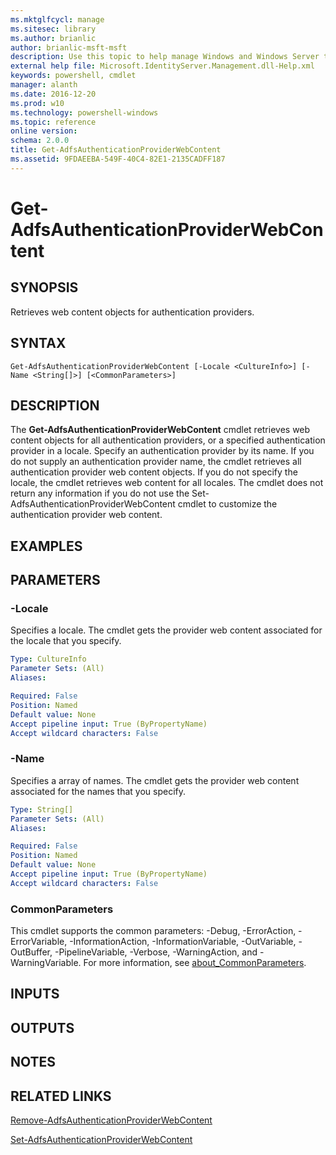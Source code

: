 ```yaml
---
ms.mktglfcycl: manage
ms.sitesec: library
ms.author: brianlic
author: brianlic-msft-msft
description: Use this topic to help manage Windows and Windows Server technologies with Windows PowerShell.
external help file: Microsoft.IdentityServer.Management.dll-Help.xml
keywords: powershell, cmdlet
manager: alanth
ms.date: 2016-12-20
ms.prod: w10
ms.technology: powershell-windows
ms.topic: reference
online version: 
schema: 2.0.0
title: Get-AdfsAuthenticationProviderWebContent
ms.assetid: 9FDAEEBA-549F-40C4-82E1-2135CADFF187
---
```


# Get-AdfsAuthenticationProviderWebContent

## SYNOPSIS
Retrieves web content objects for authentication providers.

## SYNTAX

```
Get-AdfsAuthenticationProviderWebContent [-Locale <CultureInfo>] [-Name <String[]>] [<CommonParameters>]
```

## DESCRIPTION
The **Get-AdfsAuthenticationProviderWebContent** cmdlet retrieves web content objects for all authentication providers, or a specified authentication provider in a locale.
Specify an authentication provider by its name.
If you do not supply an authentication provider name, the cmdlet retrieves all authentication provider web content objects.
If you do not specify the locale, the cmdlet retrieves web content for all locales.
The cmdlet does not return any information if you do not use the Set-AdfsAuthenticationProviderWebContent cmdlet to customize the authentication provider web content.

## EXAMPLES


## PARAMETERS

### -Locale
Specifies a locale.
The cmdlet gets the provider web content associated for the locale that you specify.

```yaml
Type: CultureInfo
Parameter Sets: (All)
Aliases: 

Required: False
Position: Named
Default value: None
Accept pipeline input: True (ByPropertyName)
Accept wildcard characters: False
```

### -Name
Specifies a array of names.
The cmdlet gets the provider web content associated for the names that you specify.

```yaml
Type: String[]
Parameter Sets: (All)
Aliases: 

Required: False
Position: Named
Default value: None
Accept pipeline input: True (ByPropertyName)
Accept wildcard characters: False
```

### CommonParameters
This cmdlet supports the common parameters: -Debug, -ErrorAction, -ErrorVariable, -InformationAction, -InformationVariable, -OutVariable, -OutBuffer, -PipelineVariable, -Verbose, -WarningAction, and -WarningVariable. For more information, see [about_CommonParameters](http://go.microsoft.com/fwlink/?LinkID=113216).

## INPUTS

## OUTPUTS

## NOTES

## RELATED LINKS

[Remove-AdfsAuthenticationProviderWebContent](./Remove-AdfsAuthenticationProviderWebContent.md)

[Set-AdfsAuthenticationProviderWebContent](./Set-AdfsAuthenticationProviderWebContent.md)


